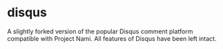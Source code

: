 disqus
======

A slightly forked version of the popular Disqus comment platform compatible with Project Nami. All features of Disqus have been left intact.
